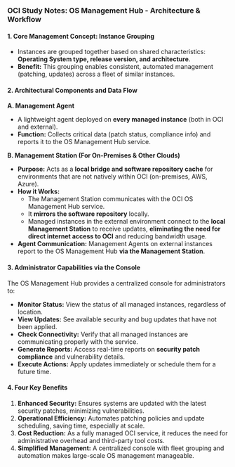 ### **OCI Study Notes: OS Management Hub - Architecture & Workflow**

#### **1. Core Management Concept: Instance Grouping**

*   Instances are grouped together based on shared characteristics: **Operating System type, release version, and architecture**.
*   **Benefit:** This grouping enables consistent, automated management (patching, updates) across a fleet of similar instances.

#### **2. Architectural Components and Data Flow**

**A. Management Agent**
*   A lightweight agent deployed on **every managed instance** (both in OCI and external).
*   **Function:** Collects critical data (patch status, compliance info) and reports it to the OS Management Hub service.

**B. Management Station (For On-Premises & Other Clouds)**
*   **Purpose:** Acts as a **local bridge and software repository cache** for environments that are not natively within OCI (on-premises, AWS, Azure).
*   **How it Works:**
    *   The Management Station communicates with the OCI OS Management Hub service.
    *   It **mirrors the software repository** locally.
    *   Managed instances in the external environment connect to the **local Management Station** to receive updates, **eliminating the need for direct internet access to OCI** and reducing bandwidth usage.
*   **Agent Communication:** Management Agents on external instances report to the OS Management Hub **via the Management Station**.

#### **3. Administrator Capabilities via the Console**

The OS Management Hub provides a centralized console for administrators to:

*   **Monitor Status:** View the status of all managed instances, regardless of location.
*   **View Updates:** See available security and bug updates that have not been applied.
*   **Check Connectivity:** Verify that all managed instances are communicating properly with the service.
*   **Generate Reports:** Access real-time reports on **security patch compliance** and vulnerability details.
*   **Execute Actions:** Apply updates immediately or schedule them for a future time.

#### **4. Four Key Benefits**

1.  **Enhanced Security:** Ensures systems are updated with the latest security patches, minimizing vulnerabilities.
2.  **Operational Efficiency:** Automates patching policies and update scheduling, saving time, especially at scale.
3.  **Cost Reduction:** As a fully managed OCI service, it reduces the need for administrative overhead and third-party tool costs.
4.  **Simplified Management:** A centralized console with fleet grouping and automation makes large-scale OS management manageable.